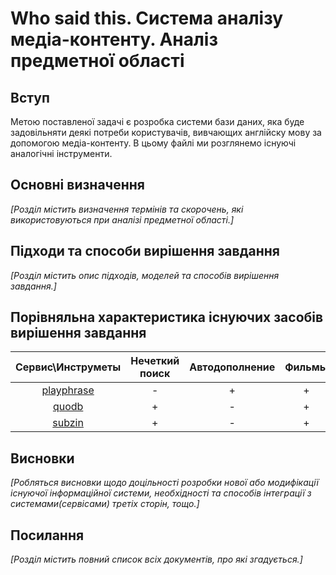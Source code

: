 # Who said this. Система аналізу медіа-контенту. Аналіз предметної області

## Вступ

Метою поставленої задачі є розробка системи бази даних, яка буде задовільняти деякі потреби користувачів, вивчающих англійску мову за допомогою медіа-контенту.
В цьому файлі ми розглянемо існуючі аналогічні інструменти.


## Основні визначення

*[Розділ містить визначення термінів та скорочень, які використовуються при аналізі предметної області.]*

## Підходи та способи вирішення завдання

*[Розділ містить опис підходів, моделей та способів вирішення завдання.]*

## Порівняльна характеристика існуючих засобів вирішення завдання

| Сервис\Инструметы| Нечеткий поиск | Автодополнение | Фильмы | Музыка | Песни | Речи | Автор |     
|:----------------:|:---------------:|:--------------:|:-------:|:-----:|:----:|:----:|:---:|
|[playphrase](https://www.playphrase.me/)| - | + | + | - | - | - | - | - |
|[quodb](http://www.quodb.com/)| + | - | + | - | - | - |  - | - |
|[subzin](http://www.subzin.com/)| + | - | + | - | + | - | - | - |


## Висновки

*[Робляться висновки щодо доцільності розробки нової або модифікації існуючої інформаційної системи, необхідності та способів інтеграції з системами(сервісами) третіх сторін, тощо.]*

## Посилання

*[Розділ містить повний список всіх документів, про які згадується.]*
